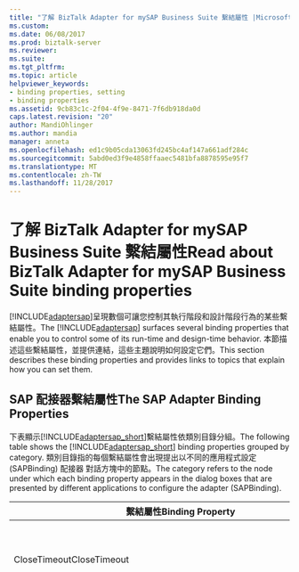 ```yaml
---
title: "了解 BizTalk Adapter for mySAP Business Suite 繫結屬性 |Microsoft 文件"
ms.custom: 
ms.date: 06/08/2017
ms.prod: biztalk-server
ms.reviewer: 
ms.suite: 
ms.tgt_pltfrm: 
ms.topic: article
helpviewer_keywords:
- binding properties, setting
- binding properties
ms.assetid: 9cb83c1c-2f04-4f9e-8471-7f6db918da0d
caps.latest.revision: "20"
author: MandiOhlinger
ms.author: mandia
manager: anneta
ms.openlocfilehash: ed1c9b05cda13063fd245bc4af147a661adf284c
ms.sourcegitcommit: 5abd0ed3f9e4858ffaaec5481bfa8878595e95f7
ms.translationtype: MT
ms.contentlocale: zh-TW
ms.lasthandoff: 11/28/2017
---
```

# <a name="read-about-biztalk-adapter-for-mysap-business-suite-binding-properties"></a><span data-ttu-id="c1a6e-102">了解 BizTalk Adapter for mySAP Business Suite 繫結屬性</span><span class="sxs-lookup"><span data-stu-id="c1a6e-102">Read about BizTalk Adapter for mySAP Business Suite binding properties</span></span>
<span data-ttu-id="c1a6e-103">[!INCLUDE[adaptersap](../../includes/adaptersap-md.md)]呈現數個可讓您控制其執行階段和設計階段行為的某些繫結屬性。</span><span class="sxs-lookup"><span data-stu-id="c1a6e-103">The [!INCLUDE[adaptersap](../../includes/adaptersap-md.md)] surfaces several binding properties that enable you to control some of its run-time and design-time behavior.</span></span> <span data-ttu-id="c1a6e-104">本節描述這些繫結屬性，並提供連結，這些主題說明如何設定它們。</span><span class="sxs-lookup"><span data-stu-id="c1a6e-104">This section describes these binding properties and provides links to topics that explain how you can set them.</span></span>  
  
## <a name="the-sap-adapter-binding-properties"></a><span data-ttu-id="c1a6e-105">SAP 配接器繫結屬性</span><span class="sxs-lookup"><span data-stu-id="c1a6e-105">The SAP Adapter Binding Properties</span></span>  
 <span data-ttu-id="c1a6e-106">下表顯示[!INCLUDE[adaptersap_short](../../includes/adaptersap-short-md.md)]繫結屬性依類別目錄分組。</span><span class="sxs-lookup"><span data-stu-id="c1a6e-106">The following table shows the [!INCLUDE[adaptersap_short](../../includes/adaptersap-short-md.md)] binding properties grouped by category.</span></span> <span data-ttu-id="c1a6e-107">類別目錄指的每個繫結屬性會出現提出以不同的應用程式設定 (SAPBinding) 配接器 對話方塊中的節點。</span><span class="sxs-lookup"><span data-stu-id="c1a6e-107">The category refers to the node under which each binding property appears in the dialog boxes that are presented by different applications to configure the adapter (SAPBinding).</span></span>  
  
|<span data-ttu-id="c1a6e-108">繫結屬性</span><span class="sxs-lookup"><span data-stu-id="c1a6e-108">Binding Property</span></span>|<span data-ttu-id="c1a6e-109">類別目錄</span><span class="sxs-lookup"><span data-stu-id="c1a6e-109">Category</span></span>|<span data-ttu-id="c1a6e-110">Description</span><span class="sxs-lookup"><span data-stu-id="c1a6e-110">Description</span></span>|<span data-ttu-id="c1a6e-111">.NET 型別</span><span class="sxs-lookup"><span data-stu-id="c1a6e-111">.NET Type</span></span>|  
|----------------------|--------------|-----------------|---------------|  
|<span data-ttu-id="c1a6e-112">CloseTimeout</span><span class="sxs-lookup"><span data-stu-id="c1a6e-112">CloseTimeout</span></span>|<span data-ttu-id="c1a6e-113">一般</span><span class="sxs-lookup"><span data-stu-id="c1a6e-113">General</span></span>|<span data-ttu-id="c1a6e-114">指定[!INCLUDE[nextref_btsWinCommFoundation](../../includes/nextref-btswincommfoundation-md.md)]連線關閉逾時。</span><span class="sxs-lookup"><span data-stu-id="c1a6e-114">Specifies the [!INCLUDE[nextref_btsWinCommFoundation](../../includes/nextref-btswincommfoundation-md.md)] connection close timeout.</span></span> <span data-ttu-id="c1a6e-115">預設值是 1 分鐘。</span><span class="sxs-lookup"><span data-stu-id="c1a6e-115">The default is 1 minute.</span></span>|<span data-ttu-id="c1a6e-116">System.DateTime</span><span class="sxs-lookup"><span data-stu-id="c1a6e-116">System.DateTime</span></span>|  
|<span data-ttu-id="c1a6e-117">DataTypesBehavior</span><span class="sxs-lookup"><span data-stu-id="c1a6e-117">DataTypesBehavior</span></span>|<span data-ttu-id="c1a6e-118">一般</span><span class="sxs-lookup"><span data-stu-id="c1a6e-118">General</span></span>|<span data-ttu-id="c1a6e-119">SAP 系統不會強制執行對 DATS、 TIMS 和 NUMC 欄位指定正確的值。</span><span class="sxs-lookup"><span data-stu-id="c1a6e-119">The SAP system does not enforce correct values to be specified for DATS, TIMS, and NUMC fields.</span></span> <span data-ttu-id="c1a6e-120">因此，如果 DATS，TIMS，SAP 資料存放區中有無效的值，而且 NUMC 欄位和用戶端程式會嘗試讀取的值使用[!INCLUDE[adaptersap_short](../../includes/adaptersap-short-md.md)]，配接器擲回例外狀況。</span><span class="sxs-lookup"><span data-stu-id="c1a6e-120">So, if invalid values are present in the SAP data store for DATS, TIMS, and NUMC fields and a client program tries to read the values using the [!INCLUDE[adaptersap_short](../../includes/adaptersap-short-md.md)], the adapter throws an exception.</span></span><br /><br /> <span data-ttu-id="c1a6e-121">另外，SAP 系統具有代表 DATS、 TIMS 和 NUMC 欄位沒有對等的.NET 型別為最小和最大值的特殊值。</span><span class="sxs-lookup"><span data-stu-id="c1a6e-121">Also, the SAP system has special values for representing minimum and maximum values for the DATS, TIMS, and NUMC fields for which there is no equivalent .NET type.</span></span> <span data-ttu-id="c1a6e-122">比方說，DATS 欄位的最小和最大值是 00000000 和 99999999 分別針對其中沒有對等的.NET 型別 DateTime。</span><span class="sxs-lookup"><span data-stu-id="c1a6e-122">For example, the minimum and maximum values for a DATS field are 00000000 and 99999999 respectively, for which there is no equivalent .NET type DateTime.</span></span> <span data-ttu-id="c1a6e-123">此外，將 DATS 欄位的最小和最大值轉換成 DateTime.MinValue 和 DateTime.Max 值並不可行因為 DATS 欄位的最小值或最大值和最小或最大值的.NET DateTime 型別不相同。</span><span class="sxs-lookup"><span data-stu-id="c1a6e-123">Moreover, converting the minimum and maximum values for DATS fields to DateTime.MinValue and DateTime.Max value is not feasible because the minimum or maximum value for DATS field and minimum or maximum value for a .NET DateTime type are not the same.</span></span><br /><br /> <span data-ttu-id="c1a6e-124">若要讓配接器用戶端控制配接器行為，SAP 系統中遇到特殊值時，您可以設定**DataTypesBehavior**繫結屬性。</span><span class="sxs-lookup"><span data-stu-id="c1a6e-124">To enable adapter clients to control the adapter behavior when special values are encountered in the SAP system, you can set the **DataTypesBehavior** binding property.</span></span> <span data-ttu-id="c1a6e-125">這是具有下列子屬性的複雜繫結屬性。</span><span class="sxs-lookup"><span data-stu-id="c1a6e-125">This is a complex binding property that has the following sub-properties.</span></span><br /><br /> <span data-ttu-id="c1a6e-126">**DateTimeMaxToDats:**指定配接器應該遵循時配接器用戶端會傳送值 DateTime.MAX，也就是傳送 DATS 值的行為 」 9999-12-31T23:59:59.9999999"。</span><span class="sxs-lookup"><span data-stu-id="c1a6e-126">**DateTimeMaxToDats:** Specifies the behavior the adapter should follow to send a DATS value when the adapter client sends the value DateTime.MAX, which is “9999-12-31T23:59:59.9999999”.</span></span> <span data-ttu-id="c1a6e-127">您可以將它設定為下列值。</span><span class="sxs-lookup"><span data-stu-id="c1a6e-127">You could set this to the following values.</span></span><br /><br /> <span data-ttu-id="c1a6e-128">- **錯誤**。</span><span class="sxs-lookup"><span data-stu-id="c1a6e-128">- **ERROR**.</span></span> <span data-ttu-id="c1a6e-129">如果用戶端程式傳送 DateTime.MAX 值，這個設定時，配接器將擲回錯誤。</span><span class="sxs-lookup"><span data-stu-id="c1a6e-129">When set to this, the adapter throws an error if the client program sends the DateTime.MAX value.</span></span><br /><br /> <span data-ttu-id="c1a6e-130">- **\<值\>**。</span><span class="sxs-lookup"><span data-stu-id="c1a6e-130">- **\<VALUE\>**.</span></span> <span data-ttu-id="c1a6e-131">此設定時，配接器傳送指定的值對 SAP 如果用戶端程式傳送 DateTime.MAX 值。</span><span class="sxs-lookup"><span data-stu-id="c1a6e-131">When set to this, the adapter sends the specified value to SAP if the client program sends the DateTime.MAX value.</span></span><br /><br /> <span data-ttu-id="c1a6e-132">預設值是 99991231。</span><span class="sxs-lookup"><span data-stu-id="c1a6e-132">Default is 99991231.</span></span><br /><br /> <span data-ttu-id="c1a6e-133">**DateTimeMaxToTims:**指定配接器應該遵循時配接器用戶端會傳送值 DateTime.MAX，也就是傳送 TIMS 值的行為 」 9999-12-31T23:59:59.9999999"。</span><span class="sxs-lookup"><span data-stu-id="c1a6e-133">**DateTimeMaxToTims:** Specifies the behavior the adapter should follow to send a TIMS value when the adapter client sends the value DateTime.MAX, which is “9999-12-31T23:59:59.9999999”.</span></span> <span data-ttu-id="c1a6e-134">您可以將它設定為下列值。</span><span class="sxs-lookup"><span data-stu-id="c1a6e-134">You could set this to the following values.</span></span><br /><br /> <span data-ttu-id="c1a6e-135">- **錯誤**。</span><span class="sxs-lookup"><span data-stu-id="c1a6e-135">- **ERROR**.</span></span> <span data-ttu-id="c1a6e-136">如果用戶端程式傳送 DateTime.MAX 值，這個設定時，配接器將擲回錯誤。</span><span class="sxs-lookup"><span data-stu-id="c1a6e-136">When set to this, the adapter throws an error if the client program sends the DateTime.MAX value.</span></span><br /><br /> <span data-ttu-id="c1a6e-137">-                              **\<值\>**。</span><span class="sxs-lookup"><span data-stu-id="c1a6e-137">-                              **\<VALUE\>**.</span></span> <span data-ttu-id="c1a6e-138">此設定時，配接器傳送指定的值對 SAP 如果用戶端程式傳送 DateTime.MAX 值。</span><span class="sxs-lookup"><span data-stu-id="c1a6e-138">When set to this, the adapter sends the specified value to SAP if the client program sends the DateTime.MAX value.</span></span><br /><br /> <span data-ttu-id="c1a6e-139">預設值是 235959。</span><span class="sxs-lookup"><span data-stu-id="c1a6e-139">Default is 235959.</span></span><br /><br /> <span data-ttu-id="c1a6e-140">**DateTimeMinToDats:**指定配接器應該遵循時配接器用戶端會傳送值 DateTime.MIN，也就是傳送 DATS 值的行為"0001-01-01T00:00:00"。</span><span class="sxs-lookup"><span data-stu-id="c1a6e-140">**DateTimeMinToDats:**  Specifies the behavior the adapter should follow to send a DATS value when the adapter client sends the value DateTime.MIN, which is “0001-01-01T00:00:00”.</span></span> <span data-ttu-id="c1a6e-141">您可以將它設定為下列值。</span><span class="sxs-lookup"><span data-stu-id="c1a6e-141">You could set this to the following values.</span></span><br /><br /> <span data-ttu-id="c1a6e-142">-                              **錯誤**。</span><span class="sxs-lookup"><span data-stu-id="c1a6e-142">-                              **ERROR**.</span></span> <span data-ttu-id="c1a6e-143">如果用戶端程式傳送 DateTime.MIN 值，這個設定時，配接器將擲回錯誤。</span><span class="sxs-lookup"><span data-stu-id="c1a6e-143">When set to this, the adapter throws an error if the client program sends the DateTime.MIN value.</span></span><br /><br /> <span data-ttu-id="c1a6e-144">-                              **\<值\>**。</span><span class="sxs-lookup"><span data-stu-id="c1a6e-144">-                              **\<VALUE\>**.</span></span> <span data-ttu-id="c1a6e-145">此設定時，配接器傳送指定的值對 SAP 如果用戶端程式傳送 DateTime.MIN 值。</span><span class="sxs-lookup"><span data-stu-id="c1a6e-145">When set to this, the adapter sends the specified value to SAP if the client program sends the DateTime.MIN value.</span></span><br /><br /> <span data-ttu-id="c1a6e-146">預設值為 00010101。</span><span class="sxs-lookup"><span data-stu-id="c1a6e-146">Default is 00010101.</span></span><br /><br /> <span data-ttu-id="c1a6e-147">**DateTimeMinToTims:**指定配接器應該遵循時配接器用戶端會傳送值 DateTime.MIN，也就是傳送 TIMS 值的行為"0001-01-01T00:00:00"。</span><span class="sxs-lookup"><span data-stu-id="c1a6e-147">**DateTimeMinToTims:**  Specifies the behavior the adapter should follow to send a TIMS value when the adapter client sends the value DateTime.MIN, which is “0001-01-01T00:00:00”.</span></span> <span data-ttu-id="c1a6e-148">您可以將它設定為下列值。</span><span class="sxs-lookup"><span data-stu-id="c1a6e-148">You could set this to the following values.</span></span><br /><br /> <span data-ttu-id="c1a6e-149">- **錯誤**。</span><span class="sxs-lookup"><span data-stu-id="c1a6e-149">- **ERROR**.</span></span> <span data-ttu-id="c1a6e-150">如果用戶端程式傳送 DateTime.MIN 值，這個設定時，配接器將擲回錯誤。</span><span class="sxs-lookup"><span data-stu-id="c1a6e-150">When set to this, the adapter throws an error if the client program sends the DateTime.MIN value.</span></span><br /><br /> <span data-ttu-id="c1a6e-151">- **\<值\>**。</span><span class="sxs-lookup"><span data-stu-id="c1a6e-151">- **\<VALUE\>**.</span></span> <span data-ttu-id="c1a6e-152">此設定時，配接器傳送指定的值對 SAP 如果用戶端程式傳送 DateTime.MIN 值。</span><span class="sxs-lookup"><span data-stu-id="c1a6e-152">When set to this, the adapter sends the specified value to SAP if the client program sends the DateTime.MIN value.</span></span><br /><br /> <span data-ttu-id="c1a6e-153">預設值是 000000。</span><span class="sxs-lookup"><span data-stu-id="c1a6e-153">Default is 000000.</span></span><br /><br /> <span data-ttu-id="c1a6e-154">**DateTimeNullToDats:**指定配接器應該遵循配接器用戶端傳送 NULL 日期時間值時，傳送 DATS 值的行為。</span><span class="sxs-lookup"><span data-stu-id="c1a6e-154">**DateTimeNullToDats:**  Specifies the behavior the adapter should follow to send a DATS value when the adapter client sends a NULL DateTime value.</span></span> <span data-ttu-id="c1a6e-155">您可以將它設定為下列值。</span><span class="sxs-lookup"><span data-stu-id="c1a6e-155">You could set this to the following values.</span></span><br /><br /> <span data-ttu-id="c1a6e-156">- **錯誤**。</span><span class="sxs-lookup"><span data-stu-id="c1a6e-156">- **ERROR**.</span></span> <span data-ttu-id="c1a6e-157">如果用戶端程式傳送 NULL 日期時間值，這個設定時，配接器將擲回錯誤。</span><span class="sxs-lookup"><span data-stu-id="c1a6e-157">When set to this, the adapter throws an error if the client program sends a NULL DateTime value.</span></span><br /><br /> <span data-ttu-id="c1a6e-158">- **略過**。</span><span class="sxs-lookup"><span data-stu-id="c1a6e-158">- **SKIP**.</span></span> <span data-ttu-id="c1a6e-159">此設定時，配接器會略過欄位，並不會傳送任何值對 SAP 如果用戶端程式傳送 NULL 日期時間值。</span><span class="sxs-lookup"><span data-stu-id="c1a6e-159">When set to this, the adapter skips the field and does not send any value to SAP if the client program sends a NULL DateTime value.</span></span><br /><br /> <span data-ttu-id="c1a6e-160">- **\<值\>**。</span><span class="sxs-lookup"><span data-stu-id="c1a6e-160">- **\<VALUE\>**.</span></span> <span data-ttu-id="c1a6e-161">此設定時，配接器傳送指定的值對 SAP 如果用戶端程式傳送 NULL 日期時間值。</span><span class="sxs-lookup"><span data-stu-id="c1a6e-161">When set to this, the adapter sends the specified value to SAP if the client program sends a NULL DateTime value.</span></span><br /><br /> <span data-ttu-id="c1a6e-162">預設值為略過。</span><span class="sxs-lookup"><span data-stu-id="c1a6e-162">Default is SKIP.</span></span><br /><br /> <span data-ttu-id="c1a6e-163">**DateTimeNullToTims:**指定配接器應該遵循配接器用戶端傳送 NULL 日期時間值時，傳送 TIMS 值的行為。</span><span class="sxs-lookup"><span data-stu-id="c1a6e-163">**DateTimeNullToTims:**  Specifies the behavior the adapter should follow to send a TIMS value when the adapter client sends a NULL DateTime value.</span></span> <span data-ttu-id="c1a6e-164">您可以將它設定為下列值。</span><span class="sxs-lookup"><span data-stu-id="c1a6e-164">You could set this to the following values.</span></span><br /><br /> <span data-ttu-id="c1a6e-165">- **錯誤**。</span><span class="sxs-lookup"><span data-stu-id="c1a6e-165">- **ERROR**.</span></span> <span data-ttu-id="c1a6e-166">如果用戶端程式傳送 NULL 日期時間值，這個設定時，配接器將擲回錯誤。</span><span class="sxs-lookup"><span data-stu-id="c1a6e-166">When set to this, the adapter throws an error if the client program sends a NULL DateTime value.</span></span><br /><br /> <span data-ttu-id="c1a6e-167">- **略過**。</span><span class="sxs-lookup"><span data-stu-id="c1a6e-167">- **SKIP**.</span></span> <span data-ttu-id="c1a6e-168">此設定時，配接器會略過欄位，並不會傳送任何值對 SAP 如果用戶端程式傳送 NULL 日期時間值。</span><span class="sxs-lookup"><span data-stu-id="c1a6e-168">When set to this, the adapter skips the field and does not send any value to SAP if the client program sends a NULL DateTime value.</span></span><br /><br /> <span data-ttu-id="c1a6e-169">-                              **\<值\>**。</span><span class="sxs-lookup"><span data-stu-id="c1a6e-169">-                              **\<VALUE\>**.</span></span> <span data-ttu-id="c1a6e-170">此設定時，配接器傳送指定的值對 SAP 如果用戶端程式傳送 NULL 日期時間值。</span><span class="sxs-lookup"><span data-stu-id="c1a6e-170">When set to this, the adapter sends the specified value to SAP if the client program sends a NULL DateTime value.</span></span><br /><br /> <span data-ttu-id="c1a6e-171">預設值為略過。</span><span class="sxs-lookup"><span data-stu-id="c1a6e-171">Default is SKIP.</span></span><br /><br /> <span data-ttu-id="c1a6e-172">**DatsMaxToDateTime:**指定配接器應該遵循此配接器收到 DATS 時，擷取日期時間值的行為。最大值，這是 99999999，從 SAP。</span><span class="sxs-lookup"><span data-stu-id="c1a6e-172">**DatsMaxToDateTime:**  Specifies the behavior the adapter should follow to retrieve a DateTime value when the adapter receives a DATS.MAX value, which is 99999999, from SAP.</span></span> <span data-ttu-id="c1a6e-173">您可以將它設定為下列值。</span><span class="sxs-lookup"><span data-stu-id="c1a6e-173">You could set this to the following values.</span></span><br /><br /> <span data-ttu-id="c1a6e-174">- **錯誤**。</span><span class="sxs-lookup"><span data-stu-id="c1a6e-174">- **ERROR**.</span></span> <span data-ttu-id="c1a6e-175">如果收到 DATS，此設定時，配接器將擲回錯誤。從 SAP 的最大值。</span><span class="sxs-lookup"><span data-stu-id="c1a6e-175">When set to this, the adapter throws an error if it receives a DATS.MAX value from SAP.</span></span><br /><br /> <span data-ttu-id="c1a6e-176">- **NULL**。</span><span class="sxs-lookup"><span data-stu-id="c1a6e-176">- **NULL**.</span></span> <span data-ttu-id="c1a6e-177">如果收到 DATS，此設定時，配接器傳回 NULL。從 SAP 的最大值。</span><span class="sxs-lookup"><span data-stu-id="c1a6e-177">When set to this, the adapter returns NULL if it receives a DATS.MAX value from SAP.</span></span><br /><br /> <span data-ttu-id="c1a6e-178">- **\<值\>**。</span><span class="sxs-lookup"><span data-stu-id="c1a6e-178">- **\<VALUE\>**.</span></span> <span data-ttu-id="c1a6e-179">此設定時，配接器會剖析 XSD:DateTime 格式中指定的值，並傳回給用戶端程式。</span><span class="sxs-lookup"><span data-stu-id="c1a6e-179">When set to this, the adapter parses the specified value in the XSD:DateTime format and returns it to the client program.</span></span><br /><br /> <span data-ttu-id="c1a6e-180">預設值是 ERROR。</span><span class="sxs-lookup"><span data-stu-id="c1a6e-180">Default is ERROR.</span></span><br /><br /> <span data-ttu-id="c1a6e-181">**DatsMinToDateTime:**指定配接器應該遵循此配接器收到 DATS 時，擷取日期時間值的行為。最小值為 00000000，從 SAP。</span><span class="sxs-lookup"><span data-stu-id="c1a6e-181">**DatsMinToDateTime:**  Specifies the behavior the adapter should follow to retrieve a DateTime value when the adapter receives a DATS.MIN value, which is 00000000, from SAP.</span></span> <span data-ttu-id="c1a6e-182">您可以將它設定為下列值。</span><span class="sxs-lookup"><span data-stu-id="c1a6e-182">You could set this to the following values.</span></span><br /><br /> <span data-ttu-id="c1a6e-183">- **錯誤**。</span><span class="sxs-lookup"><span data-stu-id="c1a6e-183">- **ERROR**.</span></span> <span data-ttu-id="c1a6e-184">如果收到 DATS，此設定時，配接器將擲回錯誤。從 SAP 的最小值。</span><span class="sxs-lookup"><span data-stu-id="c1a6e-184">When set to this, the adapter throws an error if it receives a DATS.MIN value from SAP.</span></span><br /><br /> <span data-ttu-id="c1a6e-185">- **NULL**。</span><span class="sxs-lookup"><span data-stu-id="c1a6e-185">- **NULL**.</span></span> <span data-ttu-id="c1a6e-186">如果收到 DATS，此設定時，配接器傳回 NULL。從 SAP 的最小值。</span><span class="sxs-lookup"><span data-stu-id="c1a6e-186">When set to this, the adapter returns NULL if it receives a DATS.MIN value from SAP.</span></span><br /><br /> <span data-ttu-id="c1a6e-187">- **\<值\>**。</span><span class="sxs-lookup"><span data-stu-id="c1a6e-187">- **\<VALUE\>**.</span></span> <span data-ttu-id="c1a6e-188">此設定時，配接器會剖析 XSD:DateTime 格式中指定的值，並傳回給用戶端程式。</span><span class="sxs-lookup"><span data-stu-id="c1a6e-188">When set to this, the adapter parses the specified value in the XSD:DateTime format and returns it to the client program.</span></span><br /><br /> <span data-ttu-id="c1a6e-189">預設值是 ERROR。</span><span class="sxs-lookup"><span data-stu-id="c1a6e-189">Default is ERROR.</span></span><br /><br /> <span data-ttu-id="c1a6e-190">**EmptyDatsToDateTime:**指定配接器應該遵循配接器從 SAP 接收空 DATS 值時，擷取日期時間值的行為。</span><span class="sxs-lookup"><span data-stu-id="c1a6e-190">**EmptyDatsToDateTime:**  Specifies the behavior the adapter should follow to retrieve a DateTime value when the adapter receives an empty DATS value from SAP.</span></span> <span data-ttu-id="c1a6e-191">您可以將它設定為下列值。</span><span class="sxs-lookup"><span data-stu-id="c1a6e-191">You could set this to the following values.</span></span><br /><br /> <span data-ttu-id="c1a6e-192">-                              **錯誤**。</span><span class="sxs-lookup"><span data-stu-id="c1a6e-192">-                              **ERROR**.</span></span> <span data-ttu-id="c1a6e-193">如果從 SAP 接收 DATS 空值，這個設定時，配接器將擲回錯誤。</span><span class="sxs-lookup"><span data-stu-id="c1a6e-193">When set to this, the adapter throws an error if it receives an empty DATS value from SAP.</span></span><br /><br /> <span data-ttu-id="c1a6e-194">- **NULL**。</span><span class="sxs-lookup"><span data-stu-id="c1a6e-194">- **NULL**.</span></span> <span data-ttu-id="c1a6e-195">如果從 SAP 接收 DATS 空值，這個設定時，配接器傳回 NULL。</span><span class="sxs-lookup"><span data-stu-id="c1a6e-195">When set to this, the adapter returns NULL if it receives an empty DATS value from SAP.</span></span><br /><br /> <span data-ttu-id="c1a6e-196">- **\<值\>**。</span><span class="sxs-lookup"><span data-stu-id="c1a6e-196">- **\<VALUE\>**.</span></span> <span data-ttu-id="c1a6e-197">此設定時，配接器會剖析 XSD:DateTime 格式中指定的值，並傳回給用戶端程式。</span><span class="sxs-lookup"><span data-stu-id="c1a6e-197">When set to this, the adapter parses the specified value in the XSD:DateTime format and returns it to the client program.</span></span><br /><br /> <span data-ttu-id="c1a6e-198">預設值是 0001-01-01T00:00:00。</span><span class="sxs-lookup"><span data-stu-id="c1a6e-198">Default is 0001-01-01T00:00:00.</span></span><br /><br /> <span data-ttu-id="c1a6e-199">**EmptyNumcToInt:**指定要從 SAP 配接器應該遵循此配接器收到空 NUMC 值 （全部為空格） 時，擷取整數值的行為。</span><span class="sxs-lookup"><span data-stu-id="c1a6e-199">**EmptyNumcToInt:**  Specifies the behavior the adapter should follow to retrieve an integer value when the adapter receives an empty NUMC value (all spaces) from SAP.</span></span> <span data-ttu-id="c1a6e-200">您可以將它設定為下列值。</span><span class="sxs-lookup"><span data-stu-id="c1a6e-200">You could set this to the following values.</span></span><br /><br /> <span data-ttu-id="c1a6e-201">- **錯誤**。</span><span class="sxs-lookup"><span data-stu-id="c1a6e-201">- **ERROR**.</span></span> <span data-ttu-id="c1a6e-202">如果從 SAP 接收 NUMC 空值，這個設定時，配接器將擲回錯誤。</span><span class="sxs-lookup"><span data-stu-id="c1a6e-202">When set to this, the adapter throws an error if it receives an empty NUMC value from SAP.</span></span><br /><br /> <span data-ttu-id="c1a6e-203">- **NULL**。</span><span class="sxs-lookup"><span data-stu-id="c1a6e-203">- **NULL**.</span></span> <span data-ttu-id="c1a6e-204">如果從 SAP 接收 NUMC 空值，這個設定時，配接器傳回 NULL。</span><span class="sxs-lookup"><span data-stu-id="c1a6e-204">When set to this, the adapter returns NULL if it receives an empty NUMC value from SAP.</span></span><br /><br /> <span data-ttu-id="c1a6e-205">- **\<值\>**。</span><span class="sxs-lookup"><span data-stu-id="c1a6e-205">- **\<VALUE\>**.</span></span> <span data-ttu-id="c1a6e-206">此設定時，此配接器會假設指定的值是有效的 Int32 或 Int64 值，並傳回給用戶端程式。</span><span class="sxs-lookup"><span data-stu-id="c1a6e-206">When set to this, the adapter assumes that the specified value is a valid Int32 or Int64 value and returns it to the client program.</span></span><br /><br /> <span data-ttu-id="c1a6e-207">預設值為 0。</span><span class="sxs-lookup"><span data-stu-id="c1a6e-207">Default is 0.</span></span><br /><br /> <span data-ttu-id="c1a6e-208">**EmptyTimsToDateTime:**指定配接器應該遵循配接器從 SAP 接收空 TIMS 值時，擷取日期時間值的行為。</span><span class="sxs-lookup"><span data-stu-id="c1a6e-208">**EmptyTimsToDateTime:**  Specifies the behavior the adapter should follow to retrieve a DateTime value when the adapter receives an empty TIMS value from SAP.</span></span> <span data-ttu-id="c1a6e-209">您可以將它設定為下列值。</span><span class="sxs-lookup"><span data-stu-id="c1a6e-209">You could set this to the following values.</span></span><br /><br /> <span data-ttu-id="c1a6e-210">-                              **錯誤**。</span><span class="sxs-lookup"><span data-stu-id="c1a6e-210">-                              **ERROR**.</span></span> <span data-ttu-id="c1a6e-211">如果從 SAP 接收 TIMS 空值，這個設定時，配接器將擲回錯誤。</span><span class="sxs-lookup"><span data-stu-id="c1a6e-211">When set to this, the adapter throws an error if it receives an empty TIMS value from SAP.</span></span><br /><br /> <span data-ttu-id="c1a6e-212">-                              **NULL**。</span><span class="sxs-lookup"><span data-stu-id="c1a6e-212">-                              **NULL**.</span></span> <span data-ttu-id="c1a6e-213">如果從 SAP 接收 TIMS 空值，這個設定時，配接器傳回 NULL。</span><span class="sxs-lookup"><span data-stu-id="c1a6e-213">When set to this, the adapter returns NULL if it receives an empty TIMS value from SAP.</span></span><br /><br /> <span data-ttu-id="c1a6e-214">- **\<值\>**。</span><span class="sxs-lookup"><span data-stu-id="c1a6e-214">- **\<VALUE\>**.</span></span> <span data-ttu-id="c1a6e-215">此設定時，配接器會剖析 XSD:DateTime 格式中指定的值，並傳回給用戶端程式。</span><span class="sxs-lookup"><span data-stu-id="c1a6e-215">When set to this, the adapter parses the specified value in the XSD:DateTime format and returns it to the client program.</span></span><br /><br /> <span data-ttu-id="c1a6e-216">預設值是 0001-01-01T00:00:00。</span><span class="sxs-lookup"><span data-stu-id="c1a6e-216">Default is 0001-01-01T00:00:00.</span></span><br /><br /> <span data-ttu-id="c1a6e-217">**InvalidDatsToDateTime:**指定配接器應該遵循配接器從 SAP 接收 DATS 值無效時，擷取日期時間值的行為。</span><span class="sxs-lookup"><span data-stu-id="c1a6e-217">**InvalidDatsToDateTime:**  Specifies the behavior the adapter should follow to retrieve a DateTime value when the adapter receives an invalid DATS value from SAP.</span></span> <span data-ttu-id="c1a6e-218">您可以將它設定為下列值。</span><span class="sxs-lookup"><span data-stu-id="c1a6e-218">You could set this to the following values.</span></span><br /><br /> <span data-ttu-id="c1a6e-219">-                              **錯誤**。</span><span class="sxs-lookup"><span data-stu-id="c1a6e-219">-                              **ERROR**.</span></span> <span data-ttu-id="c1a6e-220">如果從 SAP 接收 DATS 值無效，此設定時，配接器將擲回錯誤。</span><span class="sxs-lookup"><span data-stu-id="c1a6e-220">When set to this, the adapter throws an error if it receives an invalid DATS value from SAP.</span></span><br /><br /> <span data-ttu-id="c1a6e-221">-                              **NULL**。</span><span class="sxs-lookup"><span data-stu-id="c1a6e-221">-                              **NULL**.</span></span> <span data-ttu-id="c1a6e-222">如果從 SAP 接收 DATS 值無效，此設定時，配接器傳回 NULL。</span><span class="sxs-lookup"><span data-stu-id="c1a6e-222">When set to this, the adapter returns NULL if it receives an invalid DATS value from SAP.</span></span><br /><br /> <span data-ttu-id="c1a6e-223">- **\<值\>**。</span><span class="sxs-lookup"><span data-stu-id="c1a6e-223">- **\<VALUE\>**.</span></span> <span data-ttu-id="c1a6e-224">此設定時，配接器會剖析 XSD:DateTime 格式中指定的值，並傳回給用戶端程式。</span><span class="sxs-lookup"><span data-stu-id="c1a6e-224">When set to this, the adapter parses the specified value in the XSD:DateTime format and returns it to the client program.</span></span><br /><br /> <span data-ttu-id="c1a6e-225">預設值是 ERROR。</span><span class="sxs-lookup"><span data-stu-id="c1a6e-225">Default is ERROR.</span></span><br /><br /> <span data-ttu-id="c1a6e-226">**InvalidNumcToInt:**指定配接器應該遵循配接器從 SAP 接收 NUMC 值無效時，擷取整數值的行為。</span><span class="sxs-lookup"><span data-stu-id="c1a6e-226">**InvalidNumcToInt:**  Specifies the behavior the adapter should follow to retrieve an integer value when the adapter receives an invalid NUMC value from SAP.</span></span> <span data-ttu-id="c1a6e-227">您可以將它設定為下列值。</span><span class="sxs-lookup"><span data-stu-id="c1a6e-227">You could set this to the following values.</span></span><br /><br /> <span data-ttu-id="c1a6e-228">- **錯誤**。</span><span class="sxs-lookup"><span data-stu-id="c1a6e-228">- **ERROR**.</span></span> <span data-ttu-id="c1a6e-229">如果從 SAP 接收 NUMC 值無效，此設定時，配接器將擲回錯誤。</span><span class="sxs-lookup"><span data-stu-id="c1a6e-229">When set to this, the adapter throws an error if it receives an invalid NUMC value from SAP.</span></span><br /><br /> <span data-ttu-id="c1a6e-230">- **NULL**。</span><span class="sxs-lookup"><span data-stu-id="c1a6e-230">- **NULL**.</span></span> <span data-ttu-id="c1a6e-231">如果從 SAP 接收 NUMC 值無效，此設定時，配接器傳回 NULL。</span><span class="sxs-lookup"><span data-stu-id="c1a6e-231">When set to this, the adapter returns NULL if it receives an invalid NUMC value from SAP.</span></span><br /><br /> <span data-ttu-id="c1a6e-232">-                              **\<值\>**。</span><span class="sxs-lookup"><span data-stu-id="c1a6e-232">-                              **\<VALUE\>**.</span></span> <span data-ttu-id="c1a6e-233">此設定時，此配接器會假設指定的值是有效的 Int32 或 Int64 值，並傳回給用戶端程式。</span><span class="sxs-lookup"><span data-stu-id="c1a6e-233">When set to this, the adapter assumes that the specified value is a valid Int32 or Int64 value and returns it to the client program.</span></span><br /><br /> <span data-ttu-id="c1a6e-234">預設值為 0。</span><span class="sxs-lookup"><span data-stu-id="c1a6e-234">Default is 0.</span></span><br /><br /> <span data-ttu-id="c1a6e-235">**TimsMaxToDateTime:**指定配接器應該遵循此配接器收到 TIMS 時，擷取日期時間值的行為。從 SAP 的最大值。</span><span class="sxs-lookup"><span data-stu-id="c1a6e-235">**TimsMaxToDateTime:**  Specifies the behavior the adapter should follow to retrieve a DateTime value when the adapter receives a TIMS.MAX value from SAP.</span></span> <span data-ttu-id="c1a6e-236">您可以將它設定為下列值。</span><span class="sxs-lookup"><span data-stu-id="c1a6e-236">You could set this to the following values.</span></span><br /><br /> <span data-ttu-id="c1a6e-237">-                              **錯誤**。</span><span class="sxs-lookup"><span data-stu-id="c1a6e-237">-                              **ERROR**.</span></span> <span data-ttu-id="c1a6e-238">如果收到 TIMS，此設定時，配接器將擲回錯誤。從 SAP 的最大值。</span><span class="sxs-lookup"><span data-stu-id="c1a6e-238">When set to this, the adapter throws an error if it receives a TIMS.MAX value from SAP.</span></span><br /><br /> <span data-ttu-id="c1a6e-239">-                              **NULL**。</span><span class="sxs-lookup"><span data-stu-id="c1a6e-239">-                              **NULL**.</span></span> <span data-ttu-id="c1a6e-240">如果收到 TIMS，此設定時，配接器傳回 NULL。從 SAP 的最大值。</span><span class="sxs-lookup"><span data-stu-id="c1a6e-240">When set to this, the adapter returns NULL if it receives a TIMS.MAX value from SAP.</span></span><br /><br /> <span data-ttu-id="c1a6e-241">-                              **\<值\>**。</span><span class="sxs-lookup"><span data-stu-id="c1a6e-241">-                              **\<VALUE\>**.</span></span> <span data-ttu-id="c1a6e-242">此設定時，配接器會剖析 XSD:DateTime 格式中指定的值，並傳回給用戶端程式。</span><span class="sxs-lookup"><span data-stu-id="c1a6e-242">When set to this, the adapter parses the specified value in the XSD:DateTime format and returns it to the client program.</span></span><br /><br /> <span data-ttu-id="c1a6e-243">預設值是 ERROR。</span><span class="sxs-lookup"><span data-stu-id="c1a6e-243">Default is ERROR.</span></span>|<span data-ttu-id="c1a6e-244">Microsoft.Adapters.SAP.SapDataTypesBehavior</span><span class="sxs-lookup"><span data-stu-id="c1a6e-244">Microsoft.Adapters.SAP.SapDataTypesBehavior</span></span>|  
|<span data-ttu-id="c1a6e-245">名稱</span><span class="sxs-lookup"><span data-stu-id="c1a6e-245">Name</span></span>|<span data-ttu-id="c1a6e-246">一般</span><span class="sxs-lookup"><span data-stu-id="c1a6e-246">General</span></span>|<span data-ttu-id="c1a6e-247">不支援。</span><span class="sxs-lookup"><span data-stu-id="c1a6e-247">Not supported.</span></span>|<span data-ttu-id="c1a6e-248">string</span><span class="sxs-lookup"><span data-stu-id="c1a6e-248">string</span></span>|  
|<span data-ttu-id="c1a6e-249">OpenTimeout</span><span class="sxs-lookup"><span data-stu-id="c1a6e-249">OpenTimeout</span></span>|<span data-ttu-id="c1a6e-250">一般</span><span class="sxs-lookup"><span data-stu-id="c1a6e-250">General</span></span>|<span data-ttu-id="c1a6e-251">指定[!INCLUDE[nextref_btsWinCommFoundation](../../includes/nextref-btswincommfoundation-md.md)]連線開啟逾時。</span><span class="sxs-lookup"><span data-stu-id="c1a6e-251">Specifies the [!INCLUDE[nextref_btsWinCommFoundation](../../includes/nextref-btswincommfoundation-md.md)] connection open timeout.</span></span> <span data-ttu-id="c1a6e-252">預設值是 1 分鐘。</span><span class="sxs-lookup"><span data-stu-id="c1a6e-252">The default is 1 minute.</span></span>|<span data-ttu-id="c1a6e-253">System.DateTime</span><span class="sxs-lookup"><span data-stu-id="c1a6e-253">System.DateTime</span></span>|  
|<span data-ttu-id="c1a6e-254">ReceiveTimeout</span><span class="sxs-lookup"><span data-stu-id="c1a6e-254">ReceiveTimeout</span></span>|<span data-ttu-id="c1a6e-255">一般</span><span class="sxs-lookup"><span data-stu-id="c1a6e-255">General</span></span>|<span data-ttu-id="c1a6e-256">指定[!INCLUDE[nextref_btsWinCommFoundation](../../includes/nextref-btswincommfoundation-md.md)]訊息接收逾時。</span><span class="sxs-lookup"><span data-stu-id="c1a6e-256">Specifies the [!INCLUDE[nextref_btsWinCommFoundation](../../includes/nextref-btswincommfoundation-md.md)] message receive timeout.</span></span> <span data-ttu-id="c1a6e-257">基本上，這表示配接器等候傳入訊息的時間的最大數量。</span><span class="sxs-lookup"><span data-stu-id="c1a6e-257">Essentially, this means the maximum amount of time the adapter waits for an inbound message.</span></span> <span data-ttu-id="c1a6e-258">預設為 10 分鐘。</span><span class="sxs-lookup"><span data-stu-id="c1a6e-258">The default is 10 minutes.</span></span><br /><br /> <span data-ttu-id="c1a6e-259">**重要事項：**輸入例如接收 Idoc 的作業，建議您設定在逾時的最大的可能值; 這是 24.20:31:23.6470000 （24 天）。</span><span class="sxs-lookup"><span data-stu-id="c1a6e-259">**Important:** For inbound operations such as receiving IDOCs, we recommend setting the timeout to the maximum possible value; which is 24.20:31:23.6470000 (24 days).</span></span> <span data-ttu-id="c1a6e-260">使用與配接器時[!INCLUDE[btsBizTalkServerNoVersion](../../includes/btsbiztalkservernoversion-md.md)]，將逾時設定為較大的值不會影響配接器的功能。</span><span class="sxs-lookup"><span data-stu-id="c1a6e-260">When using the adapter with [!INCLUDE[btsBizTalkServerNoVersion](../../includes/btsbiztalkservernoversion-md.md)], setting the timeout to a large value does not impact the functionality of the adapter.</span></span>|<span data-ttu-id="c1a6e-261">System.DateTime</span><span class="sxs-lookup"><span data-stu-id="c1a6e-261">System.DateTime</span></span>|  
|<span data-ttu-id="c1a6e-262">SendTimeout</span><span class="sxs-lookup"><span data-stu-id="c1a6e-262">SendTimeout</span></span>|<span data-ttu-id="c1a6e-263">一般</span><span class="sxs-lookup"><span data-stu-id="c1a6e-263">General</span></span>|<span data-ttu-id="c1a6e-264">指定[!INCLUDE[nextref_btsWinCommFoundation](../../includes/nextref-btswincommfoundation-md.md)]訊息的傳送逾時。</span><span class="sxs-lookup"><span data-stu-id="c1a6e-264">Specifies the [!INCLUDE[nextref_btsWinCommFoundation](../../includes/nextref-btswincommfoundation-md.md)] message send timeout.</span></span> <span data-ttu-id="c1a6e-265">預設值是 1 分鐘。</span><span class="sxs-lookup"><span data-stu-id="c1a6e-265">The default is 1 minute.</span></span>|<span data-ttu-id="c1a6e-266">System.DateTime</span><span class="sxs-lookup"><span data-stu-id="c1a6e-266">System.DateTime</span></span>|  
|<span data-ttu-id="c1a6e-267">EnableBizTalkCompatiblityMode</span><span class="sxs-lookup"><span data-stu-id="c1a6e-267">EnableBizTalkCompatiblityMode</span></span>|<span data-ttu-id="c1a6e-268">BizTalk</span><span class="sxs-lookup"><span data-stu-id="c1a6e-268">BizTalk</span></span>|<span data-ttu-id="c1a6e-269">指定是否應該載入 BizTalk 層次通道繫結項目。</span><span class="sxs-lookup"><span data-stu-id="c1a6e-269">Specifies whether the BizTalk Layered Channel Binding Element should be loaded.</span></span> <span data-ttu-id="c1a6e-270">若要啟用 BizTalk 交易流經載入 BizTalk 層次通道繫結項目[!INCLUDE[adaptersap_short](../../includes/adaptersap-short-md.md)]至 SAP 系統。</span><span class="sxs-lookup"><span data-stu-id="c1a6e-270">The BizTalk Layered Channel Binding Element is loaded to enable BizTalk transactions to flow through the [!INCLUDE[adaptersap_short](../../includes/adaptersap-short-md.md)] to the SAP system.</span></span><br /><br /> <span data-ttu-id="c1a6e-271">將此設**true**載入繫結項目。</span><span class="sxs-lookup"><span data-stu-id="c1a6e-271">Set this to **true** to load the binding element.</span></span> <span data-ttu-id="c1a6e-272">否則，將此設**false**。</span><span class="sxs-lookup"><span data-stu-id="c1a6e-272">Otherwise, set this to **false**.</span></span><br /><br /> <span data-ttu-id="c1a6e-273">使用從配接器時[!INCLUDE[btsBizTalkServerNoVersion](../../includes/btsbiztalkservernoversion-md.md)]，您都必須設定屬性**true**。</span><span class="sxs-lookup"><span data-stu-id="c1a6e-273">When using the adapters from [!INCLUDE[btsBizTalkServerNoVersion](../../includes/btsbiztalkservernoversion-md.md)], you must always set the property to **true**.</span></span> <span data-ttu-id="c1a6e-274">當使用配接器從[!INCLUDE[btsVStudioNoVersion](../../includes/btsvstudionoversion-md.md)]，您都必須設定屬性**false**。</span><span class="sxs-lookup"><span data-stu-id="c1a6e-274">When using the adapters from [!INCLUDE[btsVStudioNoVersion](../../includes/btsvstudionoversion-md.md)], you must always set the property to **false**.</span></span>|<span data-ttu-id="c1a6e-275">bool (System.Boolean)</span><span class="sxs-lookup"><span data-stu-id="c1a6e-275">bool (System.Boolean)</span></span>|  
|<span data-ttu-id="c1a6e-276">EnableBusinessObjects</span><span class="sxs-lookup"><span data-stu-id="c1a6e-276">EnableBusinessObjects</span></span>|<span data-ttu-id="c1a6e-277">Bapi</span><span class="sxs-lookup"><span data-stu-id="c1a6e-277">Bapi</span></span>|<span data-ttu-id="c1a6e-278">此屬性已被取代。</span><span class="sxs-lookup"><span data-stu-id="c1a6e-278">This property is deprecated.</span></span> <span data-ttu-id="c1a6e-279">配接器永遠都會顯示**BAPI**瀏覽中繼資料使用時的節點[!INCLUDE[addadapterservrefshort](../../includes/addadapterservrefshort-md.md)]或[!INCLUDE[consumeadapterservshort](../../includes/consumeadapterservshort-md.md)]。</span><span class="sxs-lookup"><span data-stu-id="c1a6e-279">The adapter always displays the **BAPI** node when browsing the metadata using the [!INCLUDE[addadapterservrefshort](../../includes/addadapterservrefshort-md.md)] or the [!INCLUDE[consumeadapterservshort](../../includes/consumeadapterservshort-md.md)].</span></span> <span data-ttu-id="c1a6e-280">行為是設定為相同**EnableBusinessObjects**至**true**中[!INCLUDE[adapterpackversion](../../includes/adapterpackversion-md.md)]1.0。</span><span class="sxs-lookup"><span data-stu-id="c1a6e-280">The behavior is the same as setting **EnableBusinessObjects** to **true** in [!INCLUDE[adapterpackversion](../../includes/adapterpackversion-md.md)] 1.0.</span></span> |<span data-ttu-id="c1a6e-281">bool (System.Boolean)</span><span class="sxs-lookup"><span data-stu-id="c1a6e-281">bool (System.Boolean)</span></span>|  
|<span data-ttu-id="c1a6e-282">EnableConnectionPooling</span><span class="sxs-lookup"><span data-stu-id="c1a6e-282">EnableConnectionPooling</span></span>|<span data-ttu-id="c1a6e-283">連接</span><span class="sxs-lookup"><span data-stu-id="c1a6e-283">Connection</span></span>|<span data-ttu-id="c1a6e-284">指定是否[!INCLUDE[adaptersap_short](../../includes/adaptersap-short-md.md)]連接集區已啟用。</span><span class="sxs-lookup"><span data-stu-id="c1a6e-284">Specifies whether the [!INCLUDE[adaptersap_short](../../includes/adaptersap-short-md.md)] connection pool is enabled.</span></span> <span data-ttu-id="c1a6e-285">預設值是**true**，以指定的連接集區是否已啟用。</span><span class="sxs-lookup"><span data-stu-id="c1a6e-285">The default is **true**, which specifies that the connection pool is enabled.</span></span>|<span data-ttu-id="c1a6e-286">bool (System.Boolean)</span><span class="sxs-lookup"><span data-stu-id="c1a6e-286">bool (System.Boolean)</span></span>|  
|<span data-ttu-id="c1a6e-287">IdleConnectionTimeout</span><span class="sxs-lookup"><span data-stu-id="c1a6e-287">IdleConnectionTimeout</span></span>|<span data-ttu-id="c1a6e-288">連接</span><span class="sxs-lookup"><span data-stu-id="c1a6e-288">Connection</span></span>|<span data-ttu-id="c1a6e-289">指定[!INCLUDE[adaptersap_short](../../includes/adaptersap-short-md.md)]閒置連線逾時。</span><span class="sxs-lookup"><span data-stu-id="c1a6e-289">Specifies the [!INCLUDE[adaptersap_short](../../includes/adaptersap-short-md.md)] idle connection timeout.</span></span> <span data-ttu-id="c1a6e-290">當超過這個逾時的時間是閒置 （未使用） 的連接集區中時，將會清除連接。</span><span class="sxs-lookup"><span data-stu-id="c1a6e-290">When a connection in the pool is idle (unused) for a period that exceeds this timeout, the connection will be disposed.</span></span> <span data-ttu-id="c1a6e-291">預設為 15 分鐘。</span><span class="sxs-lookup"><span data-stu-id="c1a6e-291">The default is 15 minutes.</span></span> <span data-ttu-id="c1a6e-292">閒置連線逾時只適用於集區中未使用的連接。</span><span class="sxs-lookup"><span data-stu-id="c1a6e-292">The idle connection timeout only applies to connections in the pool that are not being used.</span></span> <span data-ttu-id="c1a6e-293">它不會影響作用中 （開啟） 連線，這可能會等候資料。</span><span class="sxs-lookup"><span data-stu-id="c1a6e-293">It does not affect active (open) connections which may be waiting for data.</span></span>|<span data-ttu-id="c1a6e-294">System.DateTime</span><span class="sxs-lookup"><span data-stu-id="c1a6e-294">System.DateTime</span></span>|  
|<span data-ttu-id="c1a6e-295">MaxConnectionsPerSystem</span><span class="sxs-lookup"><span data-stu-id="c1a6e-295">MaxConnectionsPerSystem</span></span>|<span data-ttu-id="c1a6e-296">連接</span><span class="sxs-lookup"><span data-stu-id="c1a6e-296">Connection</span></span>|<span data-ttu-id="c1a6e-297">指定中的連接數目上限[!INCLUDE[adaptersap_short](../../includes/adaptersap-short-md.md)]連接集區。</span><span class="sxs-lookup"><span data-stu-id="c1a6e-297">Specifies the maximum number of connections in the [!INCLUDE[adaptersap_short](../../includes/adaptersap-short-md.md)] connection pool.</span></span> <span data-ttu-id="c1a6e-298">預設值為 50。</span><span class="sxs-lookup"><span data-stu-id="c1a6e-298">The default is 50.</span></span> <span data-ttu-id="c1a6e-299">**MaxConnectionsPerSystem**是應用程式定義域中的靜態屬性。</span><span class="sxs-lookup"><span data-stu-id="c1a6e-299">**MaxConnectionsPerSystem** is a static property within an application domain.</span></span> <span data-ttu-id="c1a6e-300">這表示當您變更**MaxConnectionsPerSystem**應用程式定義域中的其中一個繫結執行個體，新值套用至從該應用程式網域內的所有繫結執行個體建立的所有物件。</span><span class="sxs-lookup"><span data-stu-id="c1a6e-300">This means that when you change **MaxConnectionsPerSystem** for one binding instance in an application domain, the new value applies to all objects created from all binding instances within that application domain.</span></span><br /><br /> <span data-ttu-id="c1a6e-301">**重要事項：**預設情況下，SAP 用戶端程式庫 (librfc32u.dll) 最多支援 100 個連接至 SAP 系統。</span><span class="sxs-lookup"><span data-stu-id="c1a6e-301">**Important:** By default, the SAP client library (librfc32u.dll) supports a maximum of 100 connections to the SAP system.</span></span> <span data-ttu-id="c1a6e-302">如果超過此連線的數目，將會擲回例外[!INCLUDE[adaptersap_short](../../includes/adaptersap-short-md.md)]。</span><span class="sxs-lookup"><span data-stu-id="c1a6e-302">If you exceed this number of connections, an exception will be thrown by the [!INCLUDE[adaptersap_short](../../includes/adaptersap-short-md.md)].</span></span> <span data-ttu-id="c1a6e-303">基於這個理由，您不應將**MaxConnectionsPerSystem**大於 SAP 用戶端程式庫所支援的連接數目的值。</span><span class="sxs-lookup"><span data-stu-id="c1a6e-303">For this reason, you should not set **MaxConnectionsPerSystem** to a value greater than the number of connections supported by the SAP client library.</span></span> <span data-ttu-id="c1a6e-304">您可以增加設定環境變數，CPIC_MAX_CONV 支援 SAP 用戶端程式庫的連接數目。</span><span class="sxs-lookup"><span data-stu-id="c1a6e-304">You can increase the number of connections that the SAP client library supports by setting the environment variable, CPIC_MAX_CONV.</span></span> <span data-ttu-id="c1a6e-305">設定這個變數，使變更生效之後，您必須重新啟動電腦。</span><span class="sxs-lookup"><span data-stu-id="c1a6e-305">You must reboot your computer after setting this variable for the change to take effect.</span></span>|<span data-ttu-id="c1a6e-306">int (System.Int32)</span><span class="sxs-lookup"><span data-stu-id="c1a6e-306">int (System.Int32)</span></span>|  
|<span data-ttu-id="c1a6e-307">RfcAllowStartProgram</span><span class="sxs-lookup"><span data-stu-id="c1a6e-307">RfcAllowStartProgram</span></span>|<span data-ttu-id="c1a6e-308">連接</span><span class="sxs-lookup"><span data-stu-id="c1a6e-308">Connection</span></span>|<span data-ttu-id="c1a6e-309">如果 RFC 夥伴需要，指定 RFC 用戶端程式庫可以啟動，外部程式。</span><span class="sxs-lookup"><span data-stu-id="c1a6e-309">Specifies the external programs that the RFC client library can start, if required by an RFC partner.</span></span> <span data-ttu-id="c1a6e-310">比方說，如果您叫用內部叫用程式在執行配接器用戶端電腦上的 RFC，您必須指定該程式的名稱，這個繫結屬性。</span><span class="sxs-lookup"><span data-stu-id="c1a6e-310">For example, if you are invoking an RFC that internally invokes a program on the computer running the adapter client, you must specify the name of that program for this binding property.</span></span><br /><br /> <span data-ttu-id="c1a6e-311">如果您指定這個繫結屬性的多個程式，它們必須以分號分隔。</span><span class="sxs-lookup"><span data-stu-id="c1a6e-311">If you are specifying multiple programs for this binding property, they must be separated by a semi-colon.</span></span> <span data-ttu-id="c1a6e-312">例如，如果您想要指定`sapftp`和`saphttp`程式，您必須指定其作為`sapftp;saphttp`。</span><span class="sxs-lookup"><span data-stu-id="c1a6e-312">For example, if you want to specify the `sapftp` and `saphttp` programs, you must specify them as `sapftp;saphttp`.</span></span><br /><br /> <span data-ttu-id="c1a6e-313">此外，請確定符合下列條件：</span><span class="sxs-lookup"><span data-stu-id="c1a6e-313">Also, make sure the following conditions are met:</span></span><br /><br /> <span data-ttu-id="c1a6e-314">的執行配接器用戶端的電腦上使用外部程式所需的 RFC。</span><span class="sxs-lookup"><span data-stu-id="c1a6e-314">- The external program required by the RFC is available on the computer running the adapter client.</span></span><br /><br /> <span data-ttu-id="c1a6e-315">-外部程式的位置會出現在執行配接器用戶端的電腦上的 PATH 變數。</span><span class="sxs-lookup"><span data-stu-id="c1a6e-315">- The location of the external program is present in the PATH variable on the computer running the adapter client.</span></span><br /><br /> <span data-ttu-id="c1a6e-316">比方說，BAPI_DOCUMENT_CHECKOUTVIEW2 內部執行程式、 `sapftp`。</span><span class="sxs-lookup"><span data-stu-id="c1a6e-316">For example, BAPI_DOCUMENT_CHECKOUTVIEW2 internally executes a program, `sapftp`.</span></span> <span data-ttu-id="c1a6e-317">因此，當叫用此 RFC，您必須設定**RfcAllowStartProgram**內容繫結至`sapftp`。</span><span class="sxs-lookup"><span data-stu-id="c1a6e-317">So, while invoking this RFC, you must set the **RfcAllowStartProgram** binding property to `sapftp`.</span></span> <span data-ttu-id="c1a6e-318">您還必須確定`sapftp`程式已經在本機，可與位置`sapftp`程式就會加入至執行配接器用戶端的電腦上的 PATH 變數。</span><span class="sxs-lookup"><span data-stu-id="c1a6e-318">You must also ensure that the `sapftp` program is available locally, and the location of the `sapftp` program is added to the PATH variable on the computer running the adapter client.</span></span>|<span data-ttu-id="c1a6e-319">字串</span><span class="sxs-lookup"><span data-stu-id="c1a6e-319">String</span></span>|  
| <span data-ttu-id="c1a6e-320">ConnectorType</span><span class="sxs-lookup"><span data-stu-id="c1a6e-320">ConnectorType</span></span> | <span data-ttu-id="c1a6e-321">ConnectorType</span><span class="sxs-lookup"><span data-stu-id="c1a6e-321">ConnectorType</span></span> | <span data-ttu-id="c1a6e-322">選擇連接到 SAP 使用傳統 RFC，或使用 SAP Connector for.NET (NCo)。</span><span class="sxs-lookup"><span data-stu-id="c1a6e-322">Choose to connect to SAP using classic RFC, or use the SAP Connector for .NET (NCo).</span></span> | |   
|<span data-ttu-id="c1a6e-323">EnablePerformanceCounters</span><span class="sxs-lookup"><span data-stu-id="c1a6e-323">EnablePerformanceCounters</span></span>|<span data-ttu-id="c1a6e-324">診斷</span><span class="sxs-lookup"><span data-stu-id="c1a6e-324">Diagnostics</span></span>|<span data-ttu-id="c1a6e-325">指定是否要啟用[!INCLUDE[afproductnameshort](../../includes/afproductnameshort-md.md)]效能計數器和[!INCLUDE[adaptersap_short](../../includes/adaptersap-short-md.md)]LOB 延遲效能計數器。</span><span class="sxs-lookup"><span data-stu-id="c1a6e-325">Specifies whether to enable the [!INCLUDE[afproductnameshort](../../includes/afproductnameshort-md.md)] performance counters and the [!INCLUDE[adaptersap_short](../../includes/adaptersap-short-md.md)] LOB Latency performance counter.</span></span> <span data-ttu-id="c1a6e-326">預設值是**false**; 效能計數器已停用。</span><span class="sxs-lookup"><span data-stu-id="c1a6e-326">The default is **false**; performance counters are disabled.</span></span> <span data-ttu-id="c1a6e-327">LOB 延遲效能計數器會測量所花費的時間總計[!INCLUDE[adaptersap_short](../../includes/adaptersap-short-md.md)]在 SAP 系統的呼叫。</span><span class="sxs-lookup"><span data-stu-id="c1a6e-327">The LOB Latency performance counter measures the total time spent by the [!INCLUDE[adaptersap_short](../../includes/adaptersap-short-md.md)] in making calls to the SAP system.</span></span><br /><br /> <span data-ttu-id="c1a6e-328">**注意： EnablePerformanceCounters**為應用程式定義域 （應用程式網域） 內的靜態屬性[!INCLUDE[afproductnameshort](../../includes/afproductnameshort-md.md)]效能計數器，但它是配接器的 LOB 延遲效能計數器執行個體屬性。</span><span class="sxs-lookup"><span data-stu-id="c1a6e-328">**Note: EnablePerformanceCounters** is a static property within an application domain (app domain) for the [!INCLUDE[afproductnameshort](../../includes/afproductnameshort-md.md)] performance counters, but it is an instance property for the adapter's LOB Latency performance counter.</span></span> <span data-ttu-id="c1a6e-329">這表示變更**EnablePerformanceCounters**將應用程式定義域中的繫結執行個體：</span><span class="sxs-lookup"><span data-stu-id="c1a6e-329">This means that changing **EnablePerformanceCounters** for a binding instance in an app domain will:</span></span><br /><br /> <span data-ttu-id="c1a6e-330">-啟用或停用[!INCLUDE[afproductnameshort](../../includes/afproductnameshort-md.md)]從相同的應用程式網域中的所有繫結執行個體建立的所有物件的效能計數器。</span><span class="sxs-lookup"><span data-stu-id="c1a6e-330">- enable or disable the [!INCLUDE[afproductnameshort](../../includes/afproductnameshort-md.md)] performance counters for all objects created from all binding instances within the same app domain.</span></span><br /><br /> <span data-ttu-id="c1a6e-331">-啟用或停用配接器的 LOB 延遲的效能計數器只有在進行變更後，從該繫結執行個體建立的物件。</span><span class="sxs-lookup"><span data-stu-id="c1a6e-331">- enable or disable the adapter's LOB Latency performance counter only for objects created from that binding instance after the change is made.</span></span>|<span data-ttu-id="c1a6e-332">bool (System.Boolean)</span><span class="sxs-lookup"><span data-stu-id="c1a6e-332">bool (System.Boolean)</span></span>|  
|<span data-ttu-id="c1a6e-333">AutoConfirmSentIdocs</span><span class="sxs-lookup"><span data-stu-id="c1a6e-333">AutoConfirmSentIdocs</span></span>|<span data-ttu-id="c1a6e-334">Idoc</span><span class="sxs-lookup"><span data-stu-id="c1a6e-334">Idoc</span></span>|<span data-ttu-id="c1a6e-335">指定是否[!INCLUDE[adaptersap_short](../../includes/adaptersap-short-md.md)]自動認可 tRFC 用戶端呼叫，用來傳送 Idoc。</span><span class="sxs-lookup"><span data-stu-id="c1a6e-335">Specifies whether the [!INCLUDE[adaptersap_short](../../includes/adaptersap-short-md.md)] auto-commits tRFC client calls used for sending IDocs.</span></span> <span data-ttu-id="c1a6e-336">預設值是**false**; 已停用自動認可。</span><span class="sxs-lookup"><span data-stu-id="c1a6e-336">The default is **false**; auto-commit is disabled.</span></span> <span data-ttu-id="c1a6e-337">用戶端應用程式已停用自動認可，必須明確地認可 tRFC 呼叫叫用**RfcConfirmTransID**作業。</span><span class="sxs-lookup"><span data-stu-id="c1a6e-337">If auto-commit is disabled, the client application must explicitly commit the tRFC call by invoking the **RfcConfirmTransID** operation.</span></span> <span data-ttu-id="c1a6e-338">**RfcConfirmTransID**作業是由顯示特殊作業[!INCLUDE[adaptersap_short](../../includes/adaptersap-short-md.md)]。</span><span class="sxs-lookup"><span data-stu-id="c1a6e-338">The **RfcConfirmTransID** operation is a special operation surfaced by the [!INCLUDE[adaptersap_short](../../includes/adaptersap-short-md.md)].</span></span> <span data-ttu-id="c1a6e-339">當您使用 TRFC 節點下出現[!INCLUDE[addadapterservreflong](../../includes/addadapterservreflong-md.md)]或[!INCLUDE[consumeadapterservlong](../../includes/consumeadapterservlong-md.md)]。</span><span class="sxs-lookup"><span data-stu-id="c1a6e-339">It appears under the TRFC node when you use the [!INCLUDE[addadapterservreflong](../../includes/addadapterservreflong-md.md)] or the [!INCLUDE[consumeadapterservlong](../../includes/consumeadapterservlong-md.md)].</span></span>|<span data-ttu-id="c1a6e-340">bool (System.Boolean)</span><span class="sxs-lookup"><span data-stu-id="c1a6e-340">bool (System.Boolean)</span></span>|  
|<span data-ttu-id="c1a6e-341">padReceivedIdocWithSpaces</span><span class="sxs-lookup"><span data-stu-id="c1a6e-341">PadReceivedIdocWithSpaces</span></span>|<span data-ttu-id="c1a6e-342">Idoc</span><span class="sxs-lookup"><span data-stu-id="c1a6e-342">Idoc</span></span>|<span data-ttu-id="c1a6e-343">指定 ReceiveIdoc 作業傳回的每一行是否填補空格到正確的長度。</span><span class="sxs-lookup"><span data-stu-id="c1a6e-343">Specifies whether each line returned by the ReceiveIdoc operation is padded with spaces to the correct length.</span></span> <span data-ttu-id="c1a6e-344">預設值為 false。行不會填補。</span><span class="sxs-lookup"><span data-stu-id="c1a6e-344">The default is false; lines are not padded.</span></span>|<span data-ttu-id="c1a6e-345">bool (System.Boolean)</span><span class="sxs-lookup"><span data-stu-id="c1a6e-345">bool (System.Boolean)</span></span>|  
|<span data-ttu-id="c1a6e-346">EnableSafeTyping</span><span class="sxs-lookup"><span data-stu-id="c1a6e-346">EnableSafeTyping</span></span>|<span data-ttu-id="c1a6e-347">中繼資料</span><span class="sxs-lookup"><span data-stu-id="c1a6e-347">Metadata</span></span>|<span data-ttu-id="c1a6e-348">啟用或停用安全的輸入。</span><span class="sxs-lookup"><span data-stu-id="c1a6e-348">Enables or disables safe typing.</span></span> <span data-ttu-id="c1a6e-349">預設值是**false**安全; 輸入已停用。</span><span class="sxs-lookup"><span data-stu-id="c1a6e-349">The default is **false**; safe typing is disabled.</span></span> <span data-ttu-id="c1a6e-350">此功能可控制配接器如何呈現特定 SAP 資料類型。</span><span class="sxs-lookup"><span data-stu-id="c1a6e-350">This feature controls how the adapter surfaces certain SAP data types.</span></span> <span data-ttu-id="c1a6e-351">如需安全輸入 」 的詳細資訊，請參閱[基本的 SAP 資料型別](../../adapters-and-accelerators/adapter-sap/basic-sap-data-types.md)。</span><span class="sxs-lookup"><span data-stu-id="c1a6e-351">For more information about safe typing, see [Basic SAP Data Types](../../adapters-and-accelerators/adapter-sap/basic-sap-data-types.md).</span></span>|<span data-ttu-id="c1a6e-352">bool (System.Boolean)</span><span class="sxs-lookup"><span data-stu-id="c1a6e-352">bool (System.Boolean)</span></span>|  
|<span data-ttu-id="c1a6e-353">FlatFileSegmentIndicator</span><span class="sxs-lookup"><span data-stu-id="c1a6e-353">FlatFileSegmentIndicator</span></span>|<span data-ttu-id="c1a6e-354">中繼資料</span><span class="sxs-lookup"><span data-stu-id="c1a6e-354">Metadata</span></span>|<span data-ttu-id="c1a6e-355">指定是否\<appinfo\>標記應該包含的區段類型或區段定義剖析一般檔案 Idoc。</span><span class="sxs-lookup"><span data-stu-id="c1a6e-355">Specifies whether the \<appinfo\> tag should contain segment types or segment definitions for parsing flat file IDocs.</span></span> <span data-ttu-id="c1a6e-356">請注意，XML 結構描述項目，不過，應該永遠包含只區段定義名稱。</span><span class="sxs-lookup"><span data-stu-id="c1a6e-356">Note that the XML schema elements, however, should always contain segment definition names only.</span></span> <span data-ttu-id="c1a6e-357">有兩個可能的值為**FlatFileSegmentIndicator**屬性：</span><span class="sxs-lookup"><span data-stu-id="c1a6e-357">There are two possible values for the **FlatFileSegmentIndicator** property:</span></span><br /><br /> <span data-ttu-id="c1a6e-358">- **SegmentDefinition**指出一般檔案 IDoc 中的每個區段，包含區段定義。</span><span class="sxs-lookup"><span data-stu-id="c1a6e-358">- **SegmentDefinition** indicates that the flat files should contain the Segment Definition for each Segment in the IDoc.</span></span><br /><br /> <span data-ttu-id="c1a6e-359">-                      **SegmentType**指出一般檔案 IDoc 中的每個區段，包含的區段類型。</span><span class="sxs-lookup"><span data-stu-id="c1a6e-359">-                      **SegmentType** indicates that the flat files should contain the Segment Type for each Segment in the IDoc.</span></span><br /><br /> <span data-ttu-id="c1a6e-360">預設值是**SegmentDefinition**。</span><span class="sxs-lookup"><span data-stu-id="c1a6e-360">The default is **SegmentDefinition**.</span></span>|<span data-ttu-id="c1a6e-361">列舉 Microsoft.Adapters.SAP.FlatFileSegmentIndicator</span><span class="sxs-lookup"><span data-stu-id="c1a6e-361">enum Microsoft.Adapters.SAP.FlatFileSegmentIndicator</span></span>|  
|<span data-ttu-id="c1a6e-362">GenerateFlatfileCompatibleIdocSchema</span><span class="sxs-lookup"><span data-stu-id="c1a6e-362">GenerateFlatfileCompatibleIdocSchema</span></span>|<span data-ttu-id="c1a6e-363">中繼資料</span><span class="sxs-lookup"><span data-stu-id="c1a6e-363">Metadata</span></span>|<span data-ttu-id="c1a6e-364">指定是否一般檔案\<appinfo\>標記應加入至 IDoc 訊息結構描述。</span><span class="sxs-lookup"><span data-stu-id="c1a6e-364">Specifies whether flat file \<appinfo\> tags should be added to the IDoc message schema.</span></span> <span data-ttu-id="c1a6e-365">這被必要的 BizTalk 一般檔案剖析器。</span><span class="sxs-lookup"><span data-stu-id="c1a6e-365">This is required by the BizTalk flat file parser.</span></span> <span data-ttu-id="c1a6e-366">預設值是**true**，其中指定\<appinfo\>標記會加入至結構描述。</span><span class="sxs-lookup"><span data-stu-id="c1a6e-366">The default is **true**, which specifies that \<appinfo\> tags will be added to the schema.</span></span>|<span data-ttu-id="c1a6e-367">bool (System.Boolean)</span><span class="sxs-lookup"><span data-stu-id="c1a6e-367">bool (System.Boolean)</span></span>|  
|<span data-ttu-id="c1a6e-368">receiveIDocFormat</span><span class="sxs-lookup"><span data-stu-id="c1a6e-368">ReceiveIDocFormat</span></span>|<span data-ttu-id="c1a6e-369">中繼資料</span><span class="sxs-lookup"><span data-stu-id="c1a6e-369">Metadata</span></span>|<span data-ttu-id="c1a6e-370">指定的分派訊息的 XML 格式[!INCLUDE[adaptersap_short](../../includes/adaptersap-short-md.md)]輸入方面 (SAP 配接器) 的用戶端應用程式。</span><span class="sxs-lookup"><span data-stu-id="c1a6e-370">Specifies the XML format of the messages dispatched by the [!INCLUDE[adaptersap_short](../../includes/adaptersap-short-md.md)] to the client application on the inbound side (SAP to adapter).</span></span> <span data-ttu-id="c1a6e-371">有三個可能的值為**ReceiveIDocFormat**屬性：</span><span class="sxs-lookup"><span data-stu-id="c1a6e-371">There are three possible values for the **ReceiveIDocFormat** property:</span></span><br /><br /> <span data-ttu-id="c1a6e-372">- **字串**指定 IDoc 訊息應該以單一字串欄位中[!INCLUDE[nextref_btsWinCommFoundation](../../includes/nextref-btswincommfoundation-md.md)]訊息。</span><span class="sxs-lookup"><span data-stu-id="c1a6e-372">- **String** specifies that the IDoc message should be represented as a single, string field in the [!INCLUDE[nextref_btsWinCommFoundation](../../includes/nextref-btswincommfoundation-md.md)] message.</span></span><br /><br /> <span data-ttu-id="c1a6e-373">- **輸入**指定 IDoc 訊息應該剖析，並以強型別表示[!INCLUDE[nextref_btsWinCommFoundation](../../includes/nextref-btswincommfoundation-md.md)]訊息。</span><span class="sxs-lookup"><span data-stu-id="c1a6e-373">- **Typed** specifies that the IDoc message should be parsed and represented as a strongly-typed [!INCLUDE[nextref_btsWinCommFoundation](../../includes/nextref-btswincommfoundation-md.md)] message.</span></span><br /><br /> <span data-ttu-id="c1a6e-374">-                      **Rfc**指定[!INCLUDE[adaptersap_short](../../includes/adaptersap-short-md.md)]應該傳遞做為傳入的 RFC 呼叫[!INCLUDE[nextref_btsWinCommFoundation](../../includes/nextref-btswincommfoundation-md.md)]RFC 參數的訊息。</span><span class="sxs-lookup"><span data-stu-id="c1a6e-374">-                      **Rfc** specifies that the [!INCLUDE[adaptersap_short](../../includes/adaptersap-short-md.md)] should pass the incoming RFC call as a [!INCLUDE[nextref_btsWinCommFoundation](../../includes/nextref-btswincommfoundation-md.md)] message with RFC parameters.</span></span><br /><br /> <span data-ttu-id="c1a6e-375">預設值是**具型別**。</span><span class="sxs-lookup"><span data-stu-id="c1a6e-375">The default is **Typed**.</span></span>|<span data-ttu-id="c1a6e-376">列舉 Microsoft.Adapters.SAP.IdocReceiveFormat</span><span class="sxs-lookup"><span data-stu-id="c1a6e-376">enum Microsoft.Adapters.SAP.IdocReceiveFormat</span></span>|  
|<span data-ttu-id="c1a6e-377">SncLibrary</span><span class="sxs-lookup"><span data-stu-id="c1a6e-377">SncLibrary</span></span>|<span data-ttu-id="c1a6e-378">SNC</span><span class="sxs-lookup"><span data-stu-id="c1a6e-378">SNC</span></span>|<span data-ttu-id="c1a6e-379">在您的電腦上指定 SNC 庫的位置。</span><span class="sxs-lookup"><span data-stu-id="c1a6e-379">Specifies the location of the SNC library on your computer.</span></span> <span data-ttu-id="c1a6e-380">如果 PATH 環境變數包含文件庫所在的目錄，您只需要提供的程式庫; 檔名否則，您必須提供完整路徑。</span><span class="sxs-lookup"><span data-stu-id="c1a6e-380">If the PATH environment variable contains the directory in which the library resides, you only have to supply the filename of the library; otherwise you must supply the full path.</span></span> <span data-ttu-id="c1a6e-381">**SncLibrary**繫結屬性會提供諸如 SAP 連接屬性。</span><span class="sxs-lookup"><span data-stu-id="c1a6e-381">The **SncLibrary** binding property surfaces an SAP connection property.</span></span> <span data-ttu-id="c1a6e-382">如需詳細資訊，請參閱 SAP 文件集。</span><span class="sxs-lookup"><span data-stu-id="c1a6e-382">For more information see the SAP documentation.</span></span><br /><br /> <span data-ttu-id="c1a6e-383">您必須設定 UseSnc 參數中的連線 URI 以允許安全網路通訊 (SNC)。</span><span class="sxs-lookup"><span data-stu-id="c1a6e-383">You must set the UseSnc parameter in the connection URI to enable Secure Network Communications (SNC).</span></span> <span data-ttu-id="c1a6e-384">如需有關 SAP 連線 URI 的詳細資訊，請參閱[建立 SAP 系統連接 URI](../../adapters-and-accelerators/adapter-sap/create-the-sap-system-connection-uri.md)。</span><span class="sxs-lookup"><span data-stu-id="c1a6e-384">For more information about the SAP connection URI, see [Create the SAP system connection URI](../../adapters-and-accelerators/adapter-sap/create-the-sap-system-connection-uri.md).</span></span>|<span data-ttu-id="c1a6e-385">string</span><span class="sxs-lookup"><span data-stu-id="c1a6e-385">string</span></span>|  
|<span data-ttu-id="c1a6e-386">SncPartnerName</span><span class="sxs-lookup"><span data-stu-id="c1a6e-386">SncPartnerName</span></span>|<span data-ttu-id="c1a6e-387">SNC</span><span class="sxs-lookup"><span data-stu-id="c1a6e-387">SNC</span></span>|<span data-ttu-id="c1a6e-388">指定 SNC 夥伴名稱。</span><span class="sxs-lookup"><span data-stu-id="c1a6e-388">Specifies the SNC partner name.</span></span> <span data-ttu-id="c1a6e-389">**SncPartnerName**繫結屬性會提供諸如 SAP 連接屬性。</span><span class="sxs-lookup"><span data-stu-id="c1a6e-389">The **SncPartnerName** binding property surfaces an SAP connection property.</span></span> <span data-ttu-id="c1a6e-390">如需詳細資訊，請參閱 SAP 文件集。</span><span class="sxs-lookup"><span data-stu-id="c1a6e-390">For more information, see the SAP documentation.</span></span><br /><br /> <span data-ttu-id="c1a6e-391">您必須設定 UseSnc 參數中的連線 URI 以允許安全網路通訊 (SNC)。</span><span class="sxs-lookup"><span data-stu-id="c1a6e-391">You must set the UseSnc parameter in the connection URI to enable Secure Network Communication (SNC).</span></span> <span data-ttu-id="c1a6e-392">如需有關 SAP 連線 URI 的詳細資訊，請參閱[建立 SAP 系統連接 URI](../../adapters-and-accelerators/adapter-sap/create-the-sap-system-connection-uri.md)。</span><span class="sxs-lookup"><span data-stu-id="c1a6e-392">For more information about the SAP connection URI, see [Create the SAP system connection URI](../../adapters-and-accelerators/adapter-sap/create-the-sap-system-connection-uri.md).</span></span>|<span data-ttu-id="c1a6e-393">string</span><span class="sxs-lookup"><span data-stu-id="c1a6e-393">string</span></span>|  
|<span data-ttu-id="c1a6e-394">TidDatabaseConnectionString</span><span class="sxs-lookup"><span data-stu-id="c1a6e-394">TidDatabaseConnectionString</span></span>|<span data-ttu-id="c1a6e-395">TrfcServer</span><span class="sxs-lookup"><span data-stu-id="c1a6e-395">TrfcServer</span></span>|<span data-ttu-id="c1a6e-396">指定 SQL Server 資料庫的資料庫連接字串[!INCLUDE[adaptersap_short](../../includes/adaptersap-short-md.md)]用來儲存交易識別碼 (TIDs)。</span><span class="sxs-lookup"><span data-stu-id="c1a6e-396">Specifies the database connection string for the SQL Server database that the [!INCLUDE[adaptersap_short](../../includes/adaptersap-short-md.md)] uses to store Transaction Ids (TIDs).</span></span> <span data-ttu-id="c1a6e-397">[!INCLUDE[adapterpacknoversion](../../includes/adapterpacknoversion-md.md)]安裝精靈正在安裝 SQL Server 系統管理員必須針對現有的資料庫來建立配接器用來儲存 TIDs 啟用傳入異動 (tRFC) 的 RFC 伺服器呼叫的 SQL Server 物件執行一些 SQL 指令碼。</span><span class="sxs-lookup"><span data-stu-id="c1a6e-397">The [!INCLUDE[adapterpacknoversion](../../includes/adapterpacknoversion-md.md)] setup wizard installs some SQL scripts that must be run by the SQL Server administrator against an existing database to create the SQL Server objects that are used by the adapter to store TIDs to enable inbound transactional RFC (tRFC) server calls.</span></span> <span data-ttu-id="c1a6e-398">如需 SQL 指令碼的詳細資訊，請參閱[!INCLUDE[adapterpacknoversion](../../includes/adapterpacknoversion-md.md)]安裝指南位於*\<安裝磁碟機\>*: \Program Files\Microsoft [!INCLUDE[adapterpacknoversion](../../includes/adapterpacknoversion-md.md)]\Documents。</span><span class="sxs-lookup"><span data-stu-id="c1a6e-398">For more information about the SQL scripts, refer to the [!INCLUDE[adapterpacknoversion](../../includes/adapterpacknoversion-md.md)] installation guide available at *\<installation drive\>*:\Program Files\Microsoft [!INCLUDE[adapterpacknoversion](../../includes/adapterpacknoversion-md.md)]\Documents.</span></span><br /><br /> <span data-ttu-id="c1a6e-399">您必須設定這個屬性，讓輸入的 tRFC 從 SAP 接收 Idoc 或 Rfc 伺服器呼叫。</span><span class="sxs-lookup"><span data-stu-id="c1a6e-399">You must set this property to enable inbound tRFC server calls for receiving IDocs or RFCs from SAP.</span></span> <span data-ttu-id="c1a6e-400">預設值是**null**; tRFC 伺服器呼叫不會啟用。</span><span class="sxs-lookup"><span data-stu-id="c1a6e-400">The default is **null**; tRFC server calls are not enabled.</span></span><br /><br /> <span data-ttu-id="c1a6e-401">您可以指定連接字串格式如下：</span><span class="sxs-lookup"><span data-stu-id="c1a6e-401">You can specify the connection string in the following format:</span></span><br /><br /> `Data Source=<myServerAddress>;Initial Catalog=<myDataBase>;User Id=<myUsername>;Password=<myPassword>;`<br /><br /> <span data-ttu-id="c1a6e-402">若要指定連接字串，請按一下 省略符號按鈕**（...）**針對繫結屬性和輸入必要的連接字串屬性的值。</span><span class="sxs-lookup"><span data-stu-id="c1a6e-402">To specify the connection string, click the ellipsis button **(…)** against the binding property and enter the values for the required connection string properties.</span></span>|<span data-ttu-id="c1a6e-403">string</span><span class="sxs-lookup"><span data-stu-id="c1a6e-403">string</span></span>|  
|<span data-ttu-id="c1a6e-404">AcceptCredentialsInUri</span><span class="sxs-lookup"><span data-stu-id="c1a6e-404">AcceptCredentialsInUri</span></span>|<span data-ttu-id="c1a6e-405">由不顯示[!INCLUDE[consumeadapterservshort](../../includes/consumeadapterservshort-md.md)]或[!INCLUDE[addadapterservrefshort](../../includes/addadapterservrefshort-md.md)]。</span><span class="sxs-lookup"><span data-stu-id="c1a6e-405">Not surfaced by the [!INCLUDE[consumeadapterservshort](../../includes/consumeadapterservshort-md.md)] or the [!INCLUDE[addadapterservrefshort](../../includes/addadapterservrefshort-md.md)].</span></span>|<span data-ttu-id="c1a6e-406">指定 SAP 連線 URI 是否可以包含 SAP 系統的使用者認證。</span><span class="sxs-lookup"><span data-stu-id="c1a6e-406">Specifies whether the SAP connection URI can contain user credentials for the SAP system.</span></span> <span data-ttu-id="c1a6e-407">預設值是**false**，表示停用連線 URI 中的使用者認證。</span><span class="sxs-lookup"><span data-stu-id="c1a6e-407">The default is **false**, which disables user credentials in the connection URI.</span></span> <span data-ttu-id="c1a6e-408">如果**AcceptCredentialsInUri**是**false**和 SAP 連線 URI 包含使用者認證[!INCLUDE[adaptersap_short](../../includes/adaptersap-short-md.md)]擲回例外狀況。</span><span class="sxs-lookup"><span data-stu-id="c1a6e-408">If **AcceptCredentialsInUri** is **false** and the SAP connection URI contains user credentials, the [!INCLUDE[adaptersap_short](../../includes/adaptersap-short-md.md)] throws an exception.</span></span> <span data-ttu-id="c1a6e-409">您可以設定**AcceptCredentialsInUri**至**true**如果您必須在 URI 中指定認證。</span><span class="sxs-lookup"><span data-stu-id="c1a6e-409">You can set **AcceptCredentialsInUri** to **true** if you must specify credentials in the URI.</span></span> <span data-ttu-id="c1a6e-410">如需詳細資訊，請參閱[建立 SAP 系統連接 URI](../../adapters-and-accelerators/adapter-sap/create-the-sap-system-connection-uri.md)。</span><span class="sxs-lookup"><span data-stu-id="c1a6e-410">For more information, see [Create the SAP system connection URI](../../adapters-and-accelerators/adapter-sap/create-the-sap-system-connection-uri.md).</span></span>|<span data-ttu-id="c1a6e-411">bool (System.Boolean)</span><span class="sxs-lookup"><span data-stu-id="c1a6e-411">bool (System.Boolean)</span></span>|  
  
## <a name="how-do-i-set-sap-binding-properties"></a><span data-ttu-id="c1a6e-412">如何設定 SAP 繫結屬性？</span><span class="sxs-lookup"><span data-stu-id="c1a6e-412">How Do I Set SAP Binding Properties?</span></span>  
 <span data-ttu-id="c1a6e-413">當您指定連接到 SAP 系統時，您可以設定 SAP 繫結屬性。</span><span class="sxs-lookup"><span data-stu-id="c1a6e-413">You can set the SAP binding properties when you specify a connection to an SAP system.</span></span> <span data-ttu-id="c1a6e-414">如需如何設定繫結屬性的資訊時您：</span><span class="sxs-lookup"><span data-stu-id="c1a6e-414">For information about how to set binding properties when you:</span></span>  
  
-   <span data-ttu-id="c1a6e-415">使用[!INCLUDE[consumeadapterservlong](../../includes/consumeadapterservlong-md.md)]或者[!INCLUDE[addadapterservreflong](../../includes/addadapterservreflong-md.md)]，請參閱[連接到 Visual Studio 中的 SAP 系統](../../adapters-and-accelerators/adapter-sap/connect-to-the-sap-system-in-visual-studio.md)。</span><span class="sxs-lookup"><span data-stu-id="c1a6e-415">Use the [!INCLUDE[consumeadapterservlong](../../includes/consumeadapterservlong-md.md)].or the [!INCLUDE[addadapterservreflong](../../includes/addadapterservreflong-md.md)], see [Connect to the SAP System in Visual Studio](../../adapters-and-accelerators/adapter-sap/connect-to-the-sap-system-in-visual-studio.md).</span></span>  
  
    > [!IMPORTANT]
    >  <span data-ttu-id="c1a6e-416">同時使用[!INCLUDE[consumeadapterservshort](../../includes/consumeadapterservshort-md.md)]或[!INCLUDE[addadapterservrefshort](../../includes/addadapterservrefshort-md.md)]，如果您未指定類型字串的繫結屬性的值，且其預設值是 null，則該繫結屬性將無法使用繫結檔案 （XML 檔案） 或 app.config 檔案中分別。</span><span class="sxs-lookup"><span data-stu-id="c1a6e-416">While using the [!INCLUDE[consumeadapterservshort](../../includes/consumeadapterservshort-md.md)] or the [!INCLUDE[addadapterservrefshort](../../includes/addadapterservrefshort-md.md)], if you do not specify a value for a binding property of type string and whose default value is null then that binding property will not be available in the binding file (an XML file) or the app.config file respectively.</span></span> <span data-ttu-id="c1a6e-417">您必須手動加入的繫結屬性和其值在繫結檔案或 app.config 檔案中，視需要。</span><span class="sxs-lookup"><span data-stu-id="c1a6e-417">You must manually add the binding property and its value in the binding file or the app.config file, if required.</span></span>  
  
-   <span data-ttu-id="c1a6e-418">設定傳送埠或接收埠 （位置） 中[!INCLUDE[btsBizTalkServerNoVersion](../../includes/btsbiztalkservernoversion-md.md)]方案，請參閱[以手動方式設定 SAP 配接器的實體連接埠繫結](../../adapters-and-accelerators/adapter-sap/manually-configure-a-physical-port-binding-to-the-sap-adapter.md)。</span><span class="sxs-lookup"><span data-stu-id="c1a6e-418">Configure a send port or receive port (location) in a [!INCLUDE[btsBizTalkServerNoVersion](../../includes/btsbiztalkservernoversion-md.md)] solution, see [Manually configure a physical port binding to the SAP adapter](../../adapters-and-accelerators/adapter-sap/manually-configure-a-physical-port-binding-to-the-sap-adapter.md).</span></span>  
  
-   <span data-ttu-id="c1a6e-419">使用程式設計方案中的 WCF 通道模型，請參閱[建立通道使用 SAP](../../adapters-and-accelerators/adapter-sap/create-a-channel-using-sap.md)。</span><span class="sxs-lookup"><span data-stu-id="c1a6e-419">Use the WCF channel model in a programming solution, see [Create a channel using SAP](../../adapters-and-accelerators/adapter-sap/create-a-channel-using-sap.md).</span></span>  
  
-   <span data-ttu-id="c1a6e-420">使用 WCF 服務模型程式設計方案中，請參閱[SAP 系統的繫結的用戶端設定](../../adapters-and-accelerators/adapter-sap/configure-a-client-binding-for-the-sap-system.md)。</span><span class="sxs-lookup"><span data-stu-id="c1a6e-420">Use the WCF service model in a programming solution, see [Configure a client binding for the SAP system](../../adapters-and-accelerators/adapter-sap/configure-a-client-binding-for-the-sap-system.md).</span></span>  
  
-   <span data-ttu-id="c1a6e-421">使用 WCF ServiceModel Metadata Utility Tool (svcutil.exe)，請參閱[mySAP Business Suite 與 BizTalk 配接器使用 ServiceModel Metadata Utility Tool](../../adapters-and-accelerators/adapter-sap/use-the-servicemodel-metadata-utility-with-the-sap-adapter-in-biztalk.md)。</span><span class="sxs-lookup"><span data-stu-id="c1a6e-421">Use the WCF ServiceModel Metadata Utility Tool (svcutil.exe), see [Using the ServiceModel Metadata Utility Tool with the BizTalk Adapter for mySAP Business Suite](../../adapters-and-accelerators/adapter-sap/use-the-servicemodel-metadata-utility-with-the-sap-adapter-in-biztalk.md).</span></span>  
  
## <a name="see-also"></a><span data-ttu-id="c1a6e-422">請參閱</span><span class="sxs-lookup"><span data-stu-id="c1a6e-422">See Also</span></span>  
[<span data-ttu-id="c1a6e-423">開發您的 SAP 應用程式</span><span class="sxs-lookup"><span data-stu-id="c1a6e-423">Develop your SAP applications</span></span>](../../adapters-and-accelerators/adapter-sap/develop-your-sap-applications.md)
